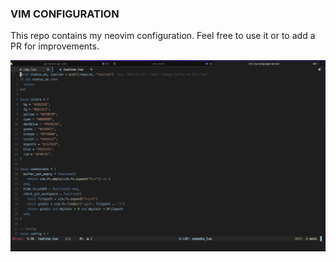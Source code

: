 ### VIM CONFIGURATION

This repo contains my neovim configuration. Feel free to use it or to add a PR for improvements.

![my neovim conf](neovimconf.png)

